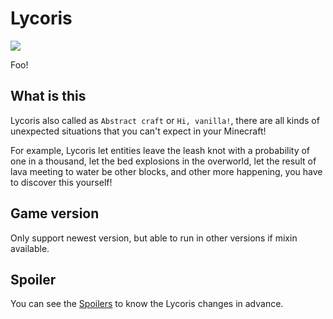 # Lycoris
![](https://count.getloli.com/@@cao-awa.lycoris?name=%40cao-awa.lycoris&padding=7&offset=0&align=top&scale=1&pixelated=1&darkmode=auto)

Foo!

## What is this
Lycoris also called as ``Abstract craft`` or ``Hi, vanilla!``, there are all kinds of unexpected situations that you can't expect in your Minecraft!

For example, Lycoris let entities leave the leash knot with a probability of one in a thousand, let the bed explosions in the overworld, let the result of lava meeting to water be other blocks, and other more happening, you have to discover this yourself!

## Game version
Only support newest version, but able to run in other versions if mixin available.

## Spoiler
You can see the [Spoilers](https://github.com/cao-awa/Lycoris/tree/main/doc/spoilers) to know the Lycoris changes in advance.
